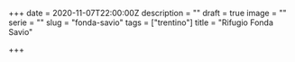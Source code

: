 +++
date = 2020-11-07T22:00:00Z
description = ""
draft = true
image = ""
serie = ""
slug = "fonda-savio"
tags = ["trentino"]
title = "Rifugio Fonda Savio"

+++
